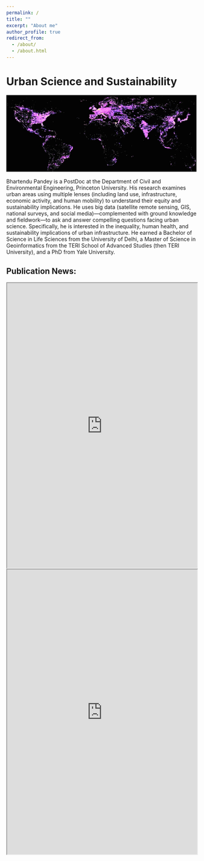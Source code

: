 ```yaml
---
permalink: /
title: ""
excerpt: "About me"
author_profile: true
redirect_from: 
  - /about/
  - /about.html
---
```

# Urban Science and Sustainability

![Screenshot](/images/Urban4.1_.jpg)

Bhartendu Pandey is a PostDoc at the Department of Civil and Environmental Engineering, Princeton University. His research examines urban areas using multiple lenses (including land use, infrastructure, economic activity, and human mobility) to understand their equity and sustainability implications. He uses big data (satellite remote sensing, GIS, national surveys, and social media)—complemented with ground knowledge and fieldwork—to ask and answer compelling questions facing urban science.  Specifically, he is interested in the inequality, human health, and sustainability implications of urban infrastructure. He earned a Bachelor of Science in Life Sciences from the University of Delhi, a Master of Science in Geoinformatics from the TERI School of Advanced Studies (then TERI University), and a PhD from Yale University.

## Publication News:
<div class="box">
</div>

<iframe src="https://www.linkedin.com/embed/feed/update/urn:li:share:6993010426493952000" height="755" width="504" frameborder="1" allowfullscreen="" title="Embedded post" align = "left"></iframe>

<div class="box">
</div>
  <iframe src="https://www.linkedin.com/embed/feed/update/urn:li:share:6916932241482752000" height="755" width="504" frameborder="1" allowfullscreen="" title="Embedded post" align = "left"></iframe>

